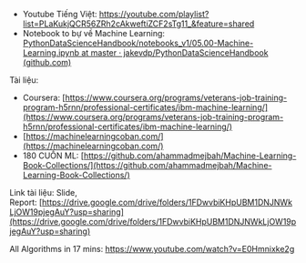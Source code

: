- Youtube Tiếng Việt: https://youtube.com/playlist?list=PLaKukjQCR56ZRh2cAkweftiZCF2sTg11_&feature=shared
- Notebook to bự về Machine Learning: [PythonDataScienceHandbook/notebooks_v1/05.00-Machine-Learning.ipynb at master · jakevdp/PythonDataScienceHandbook (github.com)](https://github.com/jakevdp/PythonDataScienceHandbook/blob/master/notebooks_v1/05.00-Machine-Learning.ipynb)

Tài liệu:

- Coursera: [https://www.coursera.org/programs/veterans-job-training-program-h5rnn/professional-certificates/ibm-machine-learning/](https://www.coursera.org/programs/veterans-job-training-program-h5rnn/professional-certificates/ibm-machine-learning/)
- [https://machinelearningcoban.com/](https://machinelearningcoban.com/)
- 180 CUỐN ML: [https://github.com/ahammadmejbah/Machine-Learning-Book-Collections/](https://github.com/ahammadmejbah/Machine-Learning-Book-Collections/)

Link tài liệu: Slide, Report: [https://drive.google.com/drive/folders/1FDwvbiKHpUBM1DNJNWkLjOW19pjegAuY?usp=sharing](https://drive.google.com/drive/folders/1FDwvbiKHpUBM1DNJNWkLjOW19pjegAuY?usp=sharing)

All Algorithms in 17 mins: https://www.youtube.com/watch?v=E0Hmnixke2g
